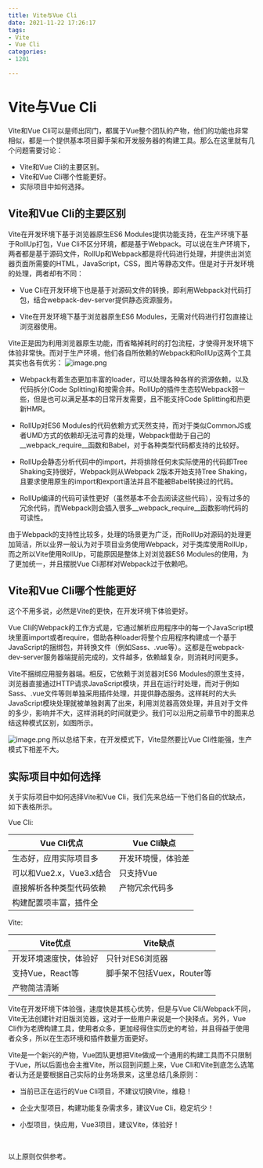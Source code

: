 ```yaml
---
title: Vite与Vue Cli
date: 2021-11-22 17:26:17
tags:
- Vite
- Vue Cli
categories:
- 1201

---
```


# Vite与Vue Cli

Vite和Vue Cli可以是师出同门，都属于Vue整个团队的产物，他们的功能也非常相似，都是一个提供基本项目脚手架和开发服务器的构建工具。那么在这里就有几个问题需要讨论：

- Vite和Vue Cli的主要区别。
- Vite和Vue Cli哪个性能更好。
- 实际项目中如何选择。

<!--more-->

## Vite和Vue Cli的主要区别

Vite在开发环境下基于浏览器原生ES6 Modules提供功能支持，在生产环境下基于RollUp打包，Vue Cli不区分环境，都是基于Webpack。可以说在生产环境下，两者都是基于源码文件，RollUp和Webpack都是将代码进行处理，并提供出浏览器页面所需要的HTML，JavaScript，CSS，图片等静态文件。但是对于开发环境的处理，两者却有不同：

- Vue Cli在开发环境下也是基于对源码文件的转换，即利用Webpack对代码打包，结合webpack-dev-server提供静态资源服务。

- Vite在开发环境下基于浏览器原生ES6 Modules，无需对代码进行打包直接让浏览器使用。

Vite正是因为利用浏览器原生功能，而省略掉耗时的打包流程，才使得开发环境下体验非常快。而对于生产环境，他们各自所依赖的Webpack和RollUp这两个工具其实也各有优劣：
![image.png](https://p9-juejin.byteimg.com/tos-cn-i-k3u1fbpfcp/9eddb1346e6b4390a0c723d5f9531ba9~tplv-k3u1fbpfcp-watermark.image?)
- Webpack有着生态更加丰富的loader，可以处理各种各样的资源依赖，以及代码拆分(Code Splitting)和按需合并。RollUp的插件生态较Webpack弱一些，但是也可以满足基本的日常开发需要，且不能支持Code Splitting和热更新HMR。

- RollUp对ES6 Modules的代码依赖方式天然支持，而对于类似CommonJS或者UMD方式的依赖却无法可靠的处理，Webpack借助于自己的__webpack_require__函数和Babel，对于各种类型代码都支持的比较好。

- RollUp会静态分析代码中的import，并将排除任何未实际使用的代码即Tree Shaking支持很好，Webpack则从Webpack 2版本开始支持Tree Shaking，且要求使用原生的import和export语法并且不能被Babel转换过的代码。

- RollUp编译的代码可读性更好（虽然基本不会去阅读这些代码），没有过多的冗余代码，而Webpack则会插入很多__webpack_require__函数影响代码的可读性。



由于Webpack的支持性比较多，处理的场景更为广泛，而RollUp对源码的处理更加简洁，所以业界一般认为对于项目业务使用Webpack，对于类库使用RollUp，而之所以Vite使用RollUp，可能原因是整体上对浏览器ES6 Modules的使用，为了更加统一，并且摆脱Vue Cli那样对Webpack过于依赖吧。

## Vite和Vue Cli哪个性能更好

这个不用多说，必然是Vite的更快，在开发环境下体验更好。

Vue Cli的Webpack的工作方式是，它通过解析应用程序中的每一个JavaScript模块里面import或者require，借助各种loader将整个应用程序构建成一个基于JavaScript的捆绑包，并转换文件（例如Sass、.vue等）。这都是在webpack-dev-server服务器端提前完成的，文件越多，依赖越复杂，则消耗时间更多。

Vite不捆绑应用服务器端。相反，它依赖于浏览器对ES6 Modules的原生支持，浏览器直接通过HTTP请求JavaScript模块，并且在运行时处理，而对于例如Sass、.vue文件等则单独采用插件处理，并提供静态服务。这样耗时的大头JavaScript模块处理就被单独剥离了出来，利用浏览器高效处理，并且对于文件的多少，影响并不大，这样消耗的时间就更少。我们可以沿用之前章节中的图来总结这种模式区别，如图所示。

![image.png](https://p3-juejin.byteimg.com/tos-cn-i-k3u1fbpfcp/2e1386bc85cf49139aa26cb8c5a12960~tplv-k3u1fbpfcp-watermark.image?)
所以总结下来，在开发模式下，Vite显然要比Vue Cli性能强，生产模式下相差不大。
## 实际项目中如何选择
关于实际项目中如何选择Vite和Vue Cli，我们先来总结一下他们各自的优缺点，如下表格所示。

Vue Cli:

Vue Cli优点          | Vue Cli缺点 |
| ------------------ | --------- |
| 生态好，应用实际项目多        | 开发环境慢，体验差 |
| 可以和Vue2.x，Vue3.x结合 | 只支持Vue    |
| 直接解析各种类型代码依赖       | 产物冗余代码多   |
| 构建配置项丰富，插件全

Vite:

Vite优点       | Vite缺点             |
| ------------ | ------------------ |
| 开发环境速度快，体验好  | 只针对ES6浏览器          |
| 支持Vue，React等 | 脚手架不包括Vuex，Router等 |
| 产物简洁清晰

Vite在开发环境下体验强，速度快是其核心优势，但是与Vue Cli/Webpack不同，Vite无法创建针对旧版浏览器，这对于一些用户来说是一个抉择点。另外，Vue Cli作为老牌构建工具，使用者众多，更加经得住实历史的考验，并且得益于使用者众多，所以在生态环境和插件数量方面更好。

Vite是一个新兴的产物，Vue团队更想把Vite做成一个通用的构建工具而不只限制于Vue，所以后面也会主推Vite，所以回到问题上来，Vue Cli和Vite到底怎么选笔者认为还是要根据自己实际的业务场景来，这里总结几条原则：


- 当前已正在运行的Vue Cli项目，不建议切换Vite，维稳！

- 企业大型项目，构建功能复杂需求多，建议Vue Cli，稳定坑少！

- 小型项目，快应用，Vue3项目，建议Vite，体验好！

 

以上原则仅供参考。





